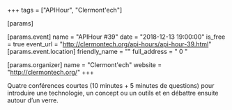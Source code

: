 +++
tags = ["APIHour", "Clermont'ech"]

[params]

[params.event]
name = "APIHour #39"
date = "2018-12-13 19:00:00"
is_free = true
event_url = "http://clermontech.org/api-hours/api-hour-39.html"
[params.event.location]
friendly_name = ""
full_address = " 0 "

[params.organizer]
name = "Clermont'ech"
website = "http://clermontech.org/"
+++

Quatre conférences courtes (10 minutes + 5 minutes de questions) pour introduire une technologie, un concept ou un outils et en débattre ensuite autour d’un verre.